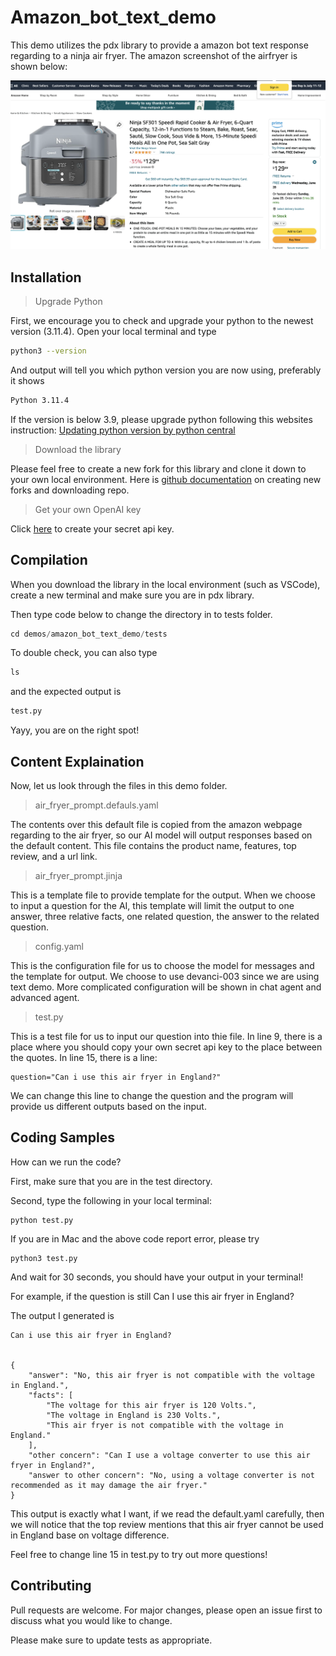 # Amazon_bot_text_demo

This demo utilizes the pdx library to provide a amazon bot text response regarding to a ninja air fryer. The amazon screenshot of the airfryer is shown below:

![image](air_fryer_photo.png)

## Installation
> Upgrade Python


First, we encourage you to check and upgrade your python to the newest version (3.11.4). Open your local terminal and type

```bash
python3 --version
```
And output will tell you which python version you are now using, preferably it shows
```bash
Python 3.11.4
```
If the version is below 3.9, please upgrade python following this websites instruction:
[Updating python version by python central](https://www.pythoncentral.io/how-to-update-python/)

> Download the library

Please feel free to create a new fork for this library and clone it down to your own local environment.
Here is [github documentation](https://docs.github.com/en/get-started/quickstart/fork-a-repo) on creating new forks and downloading repo.

>Get your own OpenAI key

Click [here](https://help.openai.com/en/articles/4936850-where-do-i-find-my-secret-api-key) to create your secret api key.

## Compilation

When you download the library in the local environment (such as VSCode), create a new terminal and make sure you are in pdx library.

Then type code below to change the directory in to tests folder.
```python
cd demos/amazon_bot_text_demo/tests
```
To double check, you can also type
```python
ls
```
and the expected output is 
```python
test.py
```
Yayy, you are on the right spot!

## Content Explaination
Now, let us look through the files in this demo folder.
> air_fryer_prompt.defauls.yaml

The contents over this default file is copied from the amazon webpage regarding to the air fryer, so our AI model will output responses based on the default content. This file contains the product name, features, top review, and a url link.

> air_fryer_prompt.jinja

This is a template file to provide template for the output. When we choose to input a question for the AI, this template will limit the output to one answer, three relative facts, one related question, the answer to the related question.

> config.yaml

This is the configuration file for us to choose the model for messages and the template for output. We choose to use devanci-003 since we are using text demo. More complicated configuration will be shown in chat agent and advanced agent.

>test.py

This is a test file for us to input our question into thie file. 
In line 9, there is a place where you should copy your own secret api key to the place between the quotes.
In line 15, there is a line:
```
question="Can i use this air fryer in England?"
```
We can change this line to change the question and the program will provide us different outputs based on the input.

## Coding Samples

How can we run the code?

First, make sure that you are in the test directory.

Second, type the following in your local terminal:

```
python test.py
```
If you are in Mac and the above code report error, please try 
```
python3 test.py
```
And wait for 30 seconds, you should have your output in your terminal!

For example, if the question is still Can I use this air fryer in England?

The output I generated is 

```
Can i use this air fryer in England?


{
    "answer": "No, this air fryer is not compatible with the voltage in England.",
    "facts": [
        "The voltage for this air fryer is 120 Volts.",
        "The voltage in England is 230 Volts.",
        "This air fryer is not compatible with the voltage in England."
    ],
    "other concern": "Can I use a voltage converter to use this air fryer in England?",
    "answer to other concern": "No, using a voltage converter is not recommended as it may damage the air fryer."
}
```
This output is exactly what I want, if we read the default.yaml carefully, then we will notice that the top review mentions that this air fryer cannot be used in England base on voltage difference.

Feel free to change line 15 in test.py to try out more questions!

## Contributing

Pull requests are welcome. For major changes, please open an issue first
to discuss what you would like to change.

Please make sure to update tests as appropriate.



